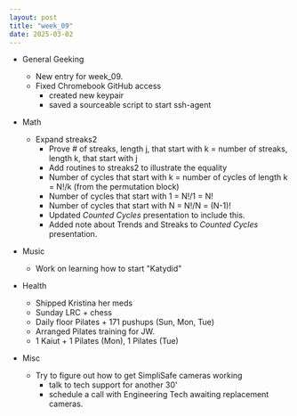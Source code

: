 ```yaml
---
layout: post
title: "week_09"
date: 2025-03-02
---
```


* General Geeking
    - New entry for week_09.
    - Fixed Chromebook GitHub access
        - created new keypair
        - saved a sourceable script to start ssh-agent

* Math
    - Expand streaks2
        - Prove # of streaks, length j, that start with k = number of streaks, length k, that start with j
        - Add routines to streaks2 to illustrate the equality
        - Number of cycles that start with k = number of cycles of length k = N!/k (from the permutation block)
        - Number of cycles that start with 1 = N!/1 = N!
        - Number of cycles that start with N = N!/N = (N-1)!
        - Updated *Counted Cycles* presentation to include this.
        - Added note about Trends and Streaks to *Counted Cycles* presentation.
    
* Music
    - Work on learning how to start "Katydid"

* Health
    - Shipped Kristina her meds
    - Sunday LRC + chess
    - Daily floor Pilates + 171 pushups (Sun, Mon, Tue)
    - Arranged Pilates training for JW.
    - 1 Kaiut + 1 Pilates (Mon), 1 Pilates (Tue)

* Misc
    - Try to figure out how to get SimpliSafe cameras working
        - talk to tech support for another 30'
        - schedule a call with Engineering Tech
            awaiting replacement cameras.
